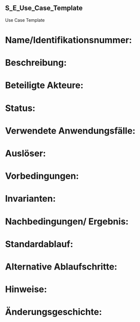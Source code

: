 ## S_E_Use_Case_Template
Use Case Template

# Name/Identifikationsnummer:

# Beschreibung:

# Beteiligte Akteure:

# Status:

# Verwendete Anwendungsfälle:

# Auslöser:

# Vorbedingungen:

# Invarianten:

# Nachbedingungen/ Ergebnis:

# Standardablauf:

# Alternative Ablaufschritte:

# Hinweise:

# Änderungsgeschichte:
